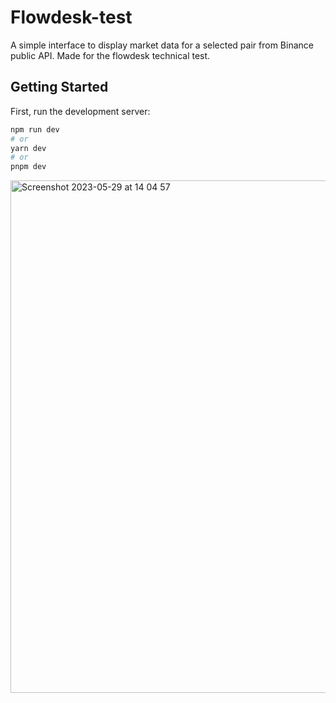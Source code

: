 # Flowdesk-test

A simple interface to display market data for a selected pair from Binance public API. Made for the flowdesk technical test.

## Getting Started

First, run the development server:

```bash
npm run dev
# or
yarn dev
# or
pnpm dev
```

<img width="820" alt="Screenshot 2023-05-29 at 14 04 57" src="https://github.com/HugoChollet/flowdesk-test/assets/102966662/dc612875-a4e1-4df1-915d-fc4e12105a64">
